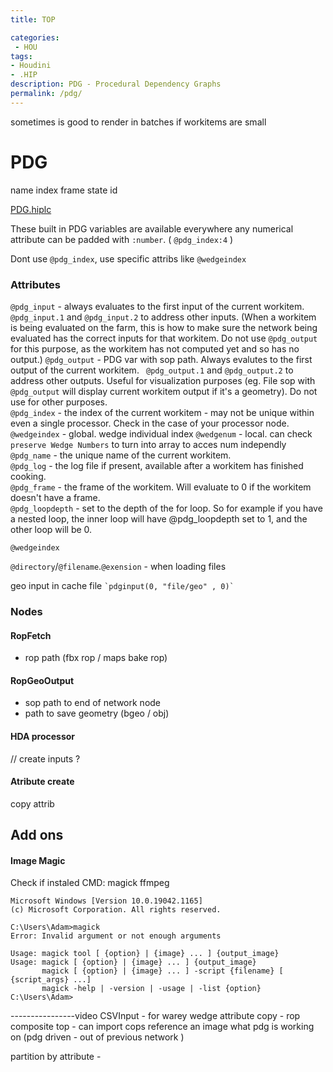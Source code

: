 ```yaml
---
title: TOP

categories:
 - HOU
tags:
- Houdini
- .HIP
description: PDG - Procedural Dependency Graphs
permalink: /pdg/
---
```



sometimes is good to render in batches if workitems are small

# PDG





name index frame state id

[PDG.hiplc](/src/hip/PDG/PDG.hiplc)

These built in PDG variables are available everywhere any numerical attribute can be padded with `:number`. ( `@pdg_index:4` )

Dont use `@pdg_index`, use specific attribs like `@wedgeindex`
### Attributes

`@pdg_input` - always evaluates to the first input of the current workitem.  
`@pdg_input.1` and `@pdg_input.2` to address other inputs. (When a workitem is being evaluated on the farm, this is how to make sure the network being evaluated has the correct inputs for that workitem.  Do not use `@pdg_output` for this purpose, as the workitem has not computed yet and so has no output.)
`@pdg_output` - PDG var with sop path. Always evalutes to the first output of the current workitem.
` @pdg_output.1` and `@pdg_output.2` to address other outputs. Useful for visualization purposes (eg. File sop with `@pdg_output` will display current workitem output if it's a geometry).  Do not use for other purposes.  
`@pdg_index` - the index of the current workitem - may not be unique within even a single processor.  Check in the case of your processor node.
`@wedgeindex` - global. wedge individual index
`@wedgenum` - local. can check `preserve Wedge Numbers` to turn into array to acces num independly
`@pdg_name` - the unique name of the current workitem.   
`@pdg_log` - the log file if present, available after a workitem has finished cooking.  
`@pdg_frame` - the frame of the workitem.  Will evaluate to 0 if the workitem doesn't have a frame.  
`@pdg_loopdepth` - set to the depth of the for loop.  So for example if you have a nested loop, the inner loop will have @pdg_loopdepth set to 1, and the other loop will be 0.

`@wedgeindex `


`@directory`/`@filename`.`@exension` - when loading files


geo input in cache file ``` `pdginput(0, "file/geo" , 0)` ```





### Nodes

#### RopFetch
- rop path (fbx rop / maps bake rop)

#### RopGeoOutput
- sop path to end of network node  
- path to save geometry (bgeo / obj)  

#### HDA processor
// create inputs ?   




####  Atribute create
copy attrib

## Add ons

#### Image Magic


Check if instaled CMD:
magick
ffmpeg
```
Microsoft Windows [Version 10.0.19042.1165]
(c) Microsoft Corporation. All rights reserved.

C:\Users\Adam>magick
Error: Invalid argument or not enough arguments

Usage: magick tool [ {option} | {image} ... ] {output_image}
Usage: magick [ {option} | {image} ... ] {output_image}
       magick [ {option} | {image} ... ] -script {filename} [ {script_args} ...]
       magick -help | -version | -usage | -list {option}
C:\Users\Adam>
```

----------------video
CSVInput - for warey wedge
attribute copy -
rop composite top - can import cops  reference an image what pdg is working on (pdg driven - out of previous network )


partition by attribute -
